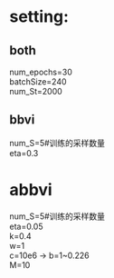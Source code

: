 # setting:  
## both  
num_epochs=30  
batchSize=240  
num_St=2000  

  
## bbvi  
num_S=5#训练的采样数量  
eta=0.3
  

# abbvi  
num_S=5#训练的采样数量  
eta=0.05  
k=0.4  
w=1  
c=10e6 -> b=1~0.226  
M=10  

